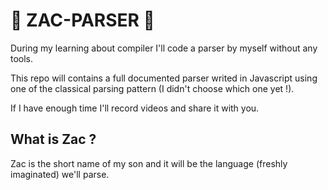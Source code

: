 # 🚧 ZAC-PARSER 🚧

During my learning about compiler I'll code a parser by myself without any tools. 

This repo will contains a full documented parser writed in Javascript using one of the classical parsing pattern (I didn't choose which one yet !).

If I have enough time I'll record videos and share it with you.

## What is Zac ?

Zac is the short name of my son and it will be the language (freshly imaginated) we'll parse. 